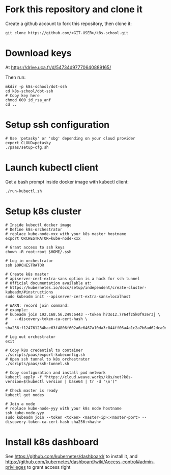 # Fork this repository and clone it

Create a github account to fork this repository, then clone it:
```shell
git clone https://github.com/<GIT-USER>/k8s-school.git
```

# Download keys

At https://drive.uca.fr/d/54734d97770640889165/

Then run:

```shell
mkdir -p k8s-school/dot-ssh
cd k8s-school/dot-ssh
# Copy key here
chmod 600 id_rsa_anf
cd ..
```

# Setup ssh configuration

```shell
# Use 'petasky' or 'sbg' depending on your cloud provider
export CLOUD=petasky
./paas/setup-cfg.sh
```

# Launch kubectl client

Get a bash prompt inside docker image with kubectl client:

```shell
./run-kubectl.sh
```

# Setup k8s cluster

```shell
# Inside kubectl docker image
# Define k8s-orchestrator
# replace kube-node-xxx with your k8s master hostname
export ORCHESTRATOR=kube-node-xxx

# Grant access to ssh keys
chown -R root:root $HOME/.ssh

# Log in orchestrator
ssh $ORCHESTRATOR

# Create k8s master
# apiserver-cert-extra-sans option is a hack for ssh tunnel
# Official documentation available at:
# https://kubernetes.io/docs/setup/independent/create-cluster-kubeadm/#instructions
sudo kubeadm init --apiserver-cert-extra-sans=localhost

# WARN: record join command:
# example:
# kubeadm join 192.168.56.249:6443 --token h73o12.7r64fz5k0f92er3j \
#   --discovery-token-ca-cert-hash \
#   sha256:f124761234bae63f4806f602a6e6467a10da3c844ff06a4a1c2a7b6ad62dca9d

# Log out orchestrator
exit

# Copy k8s credential to container
./scripts/paas/export-kubeconfig.sh
# Open ssh tunnel to k8s orchestrator
./scripts/paas/ssh-tunnel.sh

# Copy configuration and install pod network
kubectl apply -f "https://cloud.weave.works/k8s/net?k8s-version=$(kubectl version | base64 | tr -d '\n')"

# Check master is ready
kubectl get nodes

# Join a node
# replace kube-node-yyy with your k8s node hostname
ssh kube-node-yyy
sudo kubeadm join --token <token> <master-ip>:<master-port> --discovery-token-ca-cert-hash sha256:<hash>
```

# Install k8s dashboard

See https://github.com/kubernetes/dashboard/ to install it, and https://github.com/kubernetes/dashboard/wiki/Access-control#admin-privileges to grant access right
